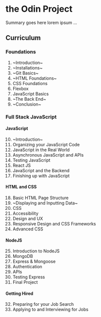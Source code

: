 # the Odin Project

Summary goes here lorem ipsum ...

## Curriculum

### Foundations

1. ~Introduction~
2. ~Installations~
3. ~Git Basics~
4. ~HTML Foundations~
5. CSS Foundations
6. Flexbox
7. JavaScript Basics
8. ~The Back End~
9. ~Conclusion~

### Full Stack JavaScript

#### JavaScript

10. ~Introduction~
11. Organizing your JavaScript Code
12. JavaScript in the Real World
13. Asynchronous JavaScript and APIs
14. Testing JavaScript
15. React JS
16. JavaScript and the Backend
17. Finishing up with JavaScript

#### HTML and CSS

18. Basic HTML Page Structure
19. ~Displaying and Inputting Data~
20. CSS
21. Accessibility
22. Design and UX
23. Responsive Design and CSS Frameworks
24. Advanced CSS

#### NodeJS

25. Introduction to NodeJS
26. MongoDB
27. Express & Mongoose
28. Authentication
29. APIs
30. Testing Express
31. Final Project

#### Getting Hired

32. Preparing for your Job Search
33. Applying to and Interviewing for Jobs
